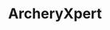 ---
title: "ArcheryXpert"
description: "ArcheryXpert is a mobile app designed to help archers of all levels improve their skills through intelligent coaching, progress tracking, and community features. It offers real-time form feedback, practice logging, goal setting, and personalized training — all in one streamlined experience.


The app also includes tools for managing equipment, joining tournaments, and engaging with a community of fellow archers. Built to be both practical and motivating, ArcheryXpert empowers users to track their growth and stay focused on their improvement journey."
url: "https://github.com/AmrBr/ArcheryXpert.git"
featured: true
techs:
    - Python
    - FastAPI
    - PostgreSQL
    - Flutter
    - Dart
---